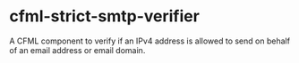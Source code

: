 # cfml-strict-smtp-verifier
A CFML component to verify if an IPv4 address is allowed to send on behalf of an email address or email domain.

